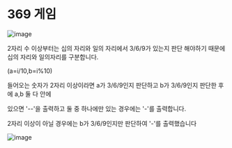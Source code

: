 # 369 게임
![image](https://user-images.githubusercontent.com/94346298/143452840-91739cb9-d3b3-41c3-bbc7-d3ffe2c09e49.png)

2자리 수 이상부터는 십의 자리와 일의 자리에서 3/6/9가 있는지 판단 해야하기 때문에 십의 자리와 일의자리를 구분합니다.

(a=i/10,b=i%10)

들어오는 숫자가 2자리 이상이라면 a가 3/6/9인지 판단하고 b가 3/6/9인지 판단한 후에 a,b 둘 다 안에

있으면 '--'을 출력하고 둘 중 하나에만 있는 경우에는 '-'를 출력합니다.

2자리 이상이 아닐 경우에는 b가 3/6/9인지만 판단하여 '-'를 출력했습니다

![image](https://user-images.githubusercontent.com/94346298/143452977-d11dfcec-d8c3-4a05-9299-dda517fe898c.png)
